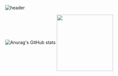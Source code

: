 ![header](https://capsule-render.vercel.app/api?type=waving&color=gradient&height=250&section=header&text=Junhee-Oh&fontSize=90)

![Anurag's GitHub stats](https://github-readme-stats.vercel.app/api?username=Oh-Junhee0123&show_icons=true&theme=cobalt) <a href="https://github.com/Oh-Junhee0123"><img align="center" style="height:180px" src="https://github-readme-stats.vercel.app/api/top-langs/?username=Oh-Junhee0123&layout=compact&theme=nord&hide_border=true" /></a> 
